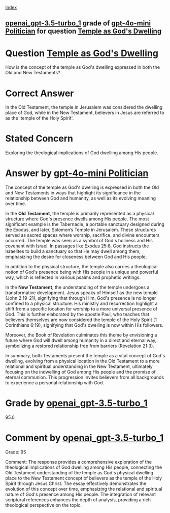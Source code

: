 
[Index](../../../../index.md)
## [openai_gpt-3.5-turbo_1](../../../grading_models/openai_gpt-3.5-turbo_1.md) grade of [gpt-4o-mini Politician](../../../answering_models/gpt-4o-mini_Politician.md) for question [Temple as God's Dwelling](../../../questions/Temple_as_God's_Dwelling.md)

# Question [Temple as God's Dwelling](../../../questions/Temple_as_God's_Dwelling.md)
How is the concept of the temple as God's dwelling expressed in both the Old and New Testaments?

# Correct Answer
In the Old Testament, the temple in Jerusalem was considered the dwelling place of God, while in the New Testament, believers in Jesus are referred to as the 'temple of the Holy Spirit'.

# Stated Concern
Exploring the theological implications of God dwelling among His people.

# Answer by [gpt-4o-mini Politician](../../../answering_models/gpt-4o-mini_Politician.md)
The concept of the temple as God's dwelling is expressed in both the Old and New Testaments in ways that highlight its significance in the relationship between God and humanity, as well as its evolving meaning over time.

In the **Old Testament**, the temple is primarily represented as a physical structure where God's presence dwells among His people. The most significant example is the Tabernacle, a portable sanctuary designed during the Exodus, and later, Solomon’s Temple in Jerusalem. These structures served as sacred spaces where worship, sacrifice, and divine encounters occurred. The temple was seen as a symbol of God's holiness and His covenant with Israel. In passages like Exodus 25:8, God instructs the Israelites to build a sanctuary so that He may dwell among them, emphasizing the desire for closeness between God and His people.

In addition to the physical structure, the temple also carries a theological notion of God's presence being with His people in a unique and powerful way, which is reflected in various psalms and prophetic writings.

In the **New Testament**, the understanding of the temple undergoes a transformative development. Jesus speaks of Himself as the new temple (John 2:19-21), signifying that through Him, God's presence is no longer confined to a physical structure. His ministry and resurrection highlight a shift from a specific location for worship to a more universal presence of God. This is further elaborated by the apostle Paul, who teaches that believers themselves are now considered the temple of the Holy Spirit (1 Corinthians 6:19), signifying that God's dwelling is now within His followers.

Moreover, the Book of Revelation culminates this theme by envisioning a future where God will dwell among humanity in a direct and eternal way, symbolizing a restored relationship free from barriers (Revelation 21:3).

In summary, both Testaments present the temple as a vital concept of God's dwelling, evolving from a physical location in the Old Testament to a more relational and spiritual understanding in the New Testament, ultimately focusing on the indwelling of God among His people and the promise of eternal communion. This progression invites believers from all backgrounds to experience a personal relationship with God.

# Grade by [openai_gpt-3.5-turbo_1](../../../grading_models/openai_gpt-3.5-turbo_1.md)
95.0

# Comment by [openai_gpt-3.5-turbo_1](../../../grading_models/openai_gpt-3.5-turbo_1.md)
Grade: 95

Comment: The response provides a comprehensive exploration of the theological implications of God dwelling among His people, connecting the Old Testament understanding of the temple as God's physical dwelling place to the New Testament concept of believers as the temple of the Holy Spirit through Jesus Christ. The essay effectively demonstrates the evolution of this concept over time, emphasizing the relational and spiritual nature of God's presence among His people. The integration of relevant scriptural references enhances the depth of analysis, providing a rich theological perspective on the topic.
